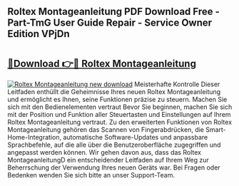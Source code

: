 ## Roltex Montageanleitung PDF Download Free - Part-TmG User Guide Repair - Service Owner Edition VPjDn

# <h2><a href="http://df6h1z.blite.top/?on=Roltex+Montageanleitung">🔗Download 👉🔴 Roltex Montageanleitung</a></h2>

[![Roltex Montageanleitung new download](https://i.imgur.com/lujVjoI.png)](http://df6h1z.blite.top/?on=Roltex+Montageanleitung)
Meisterhafte Kontrolle Dieser Leitfaden enthüllt die Geheimnisse Ihres neuen Roltex Montageanleitung und ermöglicht es Ihnen, seine Funktionen präzise zu steuern. Machen Sie sich mit den Bedienelementen vertraut Bevor Sie beginnen, machen Sie sich mit der Position und Funktion aller Steuertasten und Einstellungen auf Ihrem Roltex Montageanleitung vertraut. Zu den erweiterten Funktionen von Roltex Montageanleitung gehören das Scannen von Fingerabdrücken, die Smart-Home-Integration, automatische Software-Updates und anpassbare Sprachbefehle, auf die alle über die Benutzeroberfläche zugegriffen und angepasst werden können. Wir gehen davon aus, dass das Roltex MontageanleitungD ein entscheidender Leitfaden auf Ihrem Weg zur Beherrschung der Verwendung Ihres neuen Geräts war. Bei Fragen oder Bedenken wenden Sie sich bitte an unser Support-Team.
